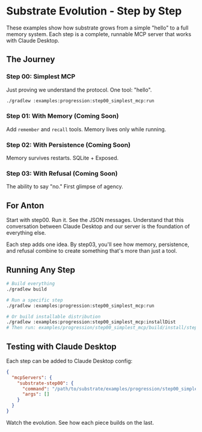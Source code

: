 # Substrate Evolution - Step by Step

These examples show how substrate grows from a simple "hello" to a full memory system.
Each step is a complete, runnable MCP server that works with Claude Desktop.

## The Journey

### Step 00: Simplest MCP

Just proving we understand the protocol. One tool: "hello".

```bash
./gradlew :examples:progression:step00_simplest_mcp:run
```

### Step 01: With Memory (Coming Soon)

Add `remember` and `recall` tools. Memory lives only while running.

### Step 02: With Persistence (Coming Soon)

Memory survives restarts. SQLite + Exposed.

### Step 03: With Refusal (Coming Soon)

The ability to say "no." First glimpse of agency.

## For Anton

Start with step00. Run it. See the JSON messages. Understand that this conversation between Claude Desktop and our server is the foundation of everything else.

Each step adds one idea. By step03, you'll see how memory, persistence, and refusal combine to create something that's more than just a tool.

## Running Any Step

```bash
# Build everything
./gradlew build

# Run a specific step
./gradlew :examples:progression:step00_simplest_mcp:run

# Or build installable distribution
./gradlew :examples:progression:step00_simplest_mcp:installDist
# Then run: examples/progression/step00_simplest_mcp/build/install/step00_simplest_mcp/bin/step00_simplest_mcp
```

## Testing with Claude Desktop

Each step can be added to Claude Desktop config:

```json
{
  "mcpServers": {
    "substrate-step00": {
      "command": "/path/to/substrate/examples/progression/step00_simplest_mcp/build/install/step00_simplest_mcp/bin/step00_simplest_mcp",
      "args": []
    }
  }
}
```

Watch the evolution. See how each piece builds on the last.